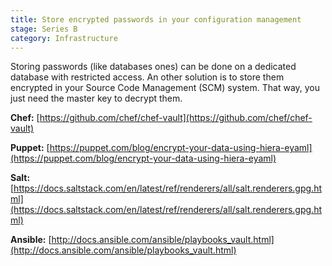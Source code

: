 ```yaml
---
title: Store encrypted passwords in your configuration management
stage: Series B
category: Infrastructure
---
```

Storing passwords (like databases ones) can be done on a dedicated database with restricted access. An other solution is to store them encrypted in your Source Code Management (SCM) system. That way, you just need the master key to decrypt them.

**Chef:** [https://github.com/chef/chef-vault](https://github.com/chef/chef-vault)

**Puppet:** [https://puppet.com/blog/encrypt-your-data-using-hiera-eyaml](https://puppet.com/blog/encrypt-your-data-using-hiera-eyaml)

**Salt:** [https://docs.saltstack.com/en/latest/ref/renderers/all/salt.renderers.gpg.html](https://docs.saltstack.com/en/latest/ref/renderers/all/salt.renderers.gpg.html)

**Ansible:** [http://docs.ansible.com/ansible/playbooks_vault.html](http://docs.ansible.com/ansible/playbooks_vault.html)
